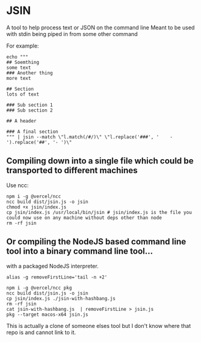 # JSIN

A tool to help process text or JSON on the command line
Meant to be used with stdin being piped in from some other command

For example:
```
echo """
## Soemthing
some text
### Another thing
more text

## Section
lots of text

### Sub section 1
### Sub section 2

## A header

### A final section
""" | jsin --match \"l.match(/#/)\" \"l.replace('###', '    - ').replace('##', '- ')\"

```


## Compiling down into a single file which could be transported to different machines
Use ncc:

```
npm i -g @vercel/ncc 
ncc build dist/jsin.js -o jsin
chmod +x jsin/index.js
cp jsin/index.js /usr/local/bin/jsin # jsin/index.js is the file you could now use on any machine without deps other than node
rm -rf jsin
```

## Or compiling the NodeJS based command line tool into a binary command line tool...
with a packaged NodeJS interpreter.

```
alias -g removeFirstLine='tail -n +2'

npm i -g @vercel/ncc pkg
ncc build dist/jsin.js -o jsin
cp jsin/index.js ./jsin-with-hashbang.js 
rm -rf jsin
cat jsin-with-hashbang.js  | removeFirstLine > jsin.js
pkg --target macos-x64 jsin.js
```





This is actually a clone of someone elses tool but I don't know where that repo is and cannot link to it.

